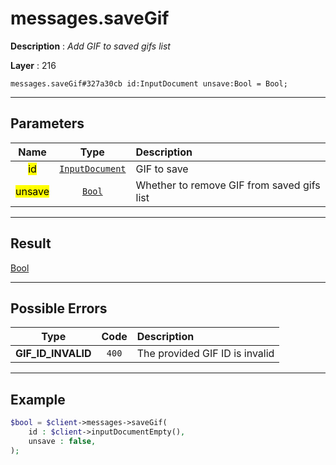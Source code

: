 # messages.saveGif

**Description** : *Add GIF to saved gifs list*

**Layer** : 216

```tl
messages.saveGif#327a30cb id:InputDocument unsave:Bool = Bool;
```

---

## Parameters

| Name | Type | Description |
| :---: | :---: | :--- |
| <mark>id</mark> | [`InputDocument`](type/InputDocument) | GIF to save |
| <mark>unsave</mark> | [`Bool`](type/Bool) | Whether to remove GIF from saved gifs list |

---

## Result

[Bool](type/Bool)

---

## Possible Errors

| Type | Code | Description |
| :---: | :---: | :--- |
| **GIF_ID_INVALID** | `400` | The provided GIF ID is invalid |

---

## Example

```php
$bool = $client->messages->saveGif(
	id : $client->inputDocumentEmpty(),
	unsave : false,
);
```